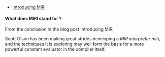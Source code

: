 
- [Introducing MIR](https://blog.rust-lang.org/2016/04/19/MIR.html)

#### What does MIRI stand for ?

From the conclusion in the blog post Introducing MIR

Scott Olson has been making great strides developing a *MIR interpreter miri*, and the techniques it is exploring may well form the basis for a more powerful constant evaluator in the compiler itself.
